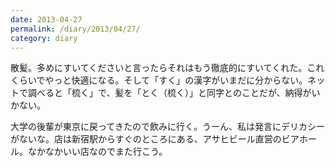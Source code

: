 ```yaml
---
date: 2013-04-27
permalink: /diary/2013/04/27/
category: diary
---
```


散髪。多めにすいてくださいと言ったらそれはもう徹底的にすいてくれた。これくらいでやっと快適になる。そして「すく」の漢字がいまだに分からない。ネットで調べると「梳く」で、髪を「とく（梳く）」と同字とのことだが、納得がいかない。

大学の後輩が東京に戻ってきたので飲みに行く。うーん、私は発言にデリカシーがないな。店は新宿駅からすぐのところにある、アサヒビール直営のビアホール。なかなかいい店なのでまた行こう。